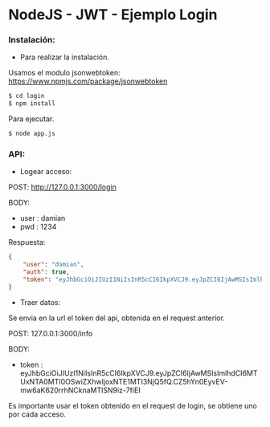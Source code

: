 # NodeJS - JWT - Ejemplo Login

### Instalación:
- Para realizar la instalación.

Usamos el modulo jsonwebtoken: https://www.npmjs.com/package/jsonwebtoken

```sh
$ cd login
$ npm install
```

Para ejecutar.

```sh
$ node app.js
```

### API:

- Logear acceso:

POST:  http://127.0.0.1:3000/login

BODY: 
- user : damian
- pwd  : 1234
 
Respuesta:
```json
{
    "user": "damian",
    "auth": true,
    "token": "eyJhbGciOiJIUzI1NiIsInR5cCI6IkpXVCJ9.eyJpZCI6IjAwMSIsImlhdCI6MTUxNTA0MTI0OSwiZXhwIjoxNTE1MTI3NjQ5fQ.CZ5hYn0EyvEV-mw6aK620rrhNCknaMTlSN9iz-7fiEI"
}
```

- Traer datos:

Se envia en la url el token del api, obtenida en el request anterior.

POST: 127.0.0.1:3000/info

BODY: 
- token : eyJhbGciOiJIUzI1NiIsInR5cCI6IkpXVCJ9.eyJpZCI6IjAwMSIsImlhdCI6MTUxNTA0MTI0OSwiZXhwIjoxNTE1MTI3NjQ5fQ.CZ5hYn0EyvEV-mw6aK620rrhNCknaMTlSN9iz-7fiEI

 Es importante usar el token obtenido en el request de login, se obtiene uno por cada acceso.
